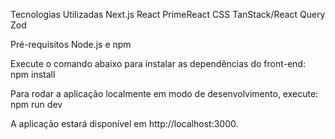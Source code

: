 Tecnologias Utilizadas
Next.js 
React
PrimeReact 
CSS
TanStack/React Query
Zod

Pré-requisitos
Node.js e npm

Execute o comando abaixo para instalar as dependências do front-end:
npm install

Para rodar a aplicação localmente em modo de desenvolvimento, execute:
npm run dev

A aplicação estará disponível em http://localhost:3000.

